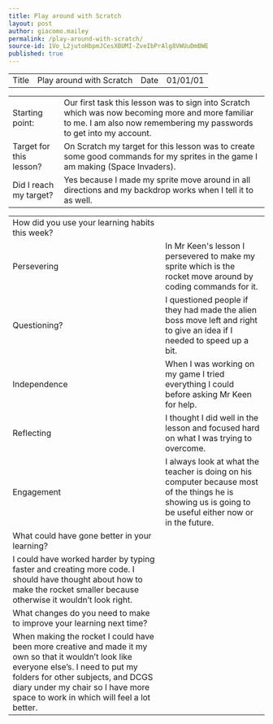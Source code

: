 ```yaml
---
title: Play around with Scratch
layout: post
author: giacomo.mailey
permalink: /play-around-with-scratch/
source-id: 1Vo_L2jutoHbpmJCesXBUMI-ZveIbPrAlg8VWUuDmBWE
published: true
---
```

<table>
  <tr>
    <td>Title</td>
    <td>Play around with Scratch</td>
    <td>Date</td>
    <td>01/01/01</td>
  </tr>
</table>


<table>
  <tr>
    <td>Starting point:</td>
    <td>Our first task this lesson was to sign into Scratch which was now becoming more and more familiar to me. I am also now remembering my passwords to get into my account.</td>
  </tr>
  <tr>
    <td>Target for this lesson?</td>
    <td>On Scratch my target for this lesson was to create some good commands for my sprites in the game I am making (Space Invaders).</td>
  </tr>
  <tr>
    <td>Did I reach my target? </td>
    <td>Yes because I made my sprite move around in all directions and my backdrop works when I tell it to as well.</td>
  </tr>
</table>


<table>
  <tr>
    <td>How did you use your learning habits this week?</td>
    <td></td>
  </tr>
  <tr>
    <td>Persevering</td>
    <td>In Mr Keen's lesson I persevered to make my sprite which is the rocket move around by coding commands for it.</td>
  </tr>
  <tr>
    <td>Questioning?</td>
    <td>I questioned people if they had made the alien boss move left and right to give an idea if I needed to speed up a bit.</td>
  </tr>
  <tr>
    <td>Independence</td>
    <td>When I was working on my game I tried everything I could before asking Mr Keen for help.</td>
  </tr>
  <tr>
    <td>Reflecting</td>
    <td>I thought I did well in the lesson and focused hard on what I was trying to overcome.</td>
  </tr>
  <tr>
    <td>Engagement</td>
    <td>I always look at what the teacher is doing on his computer because most of the things he is showing us is going to be useful either now or in the future.</td>
  </tr>
  <tr>
    <td>What could have gone better in your learning?</td>
    <td></td>
  </tr>
  <tr>
    <td>I could have worked harder by typing faster and creating more code. I should have thought about how to make the rocket smaller because otherwise it wouldn’t look right.</td>
    <td></td>
  </tr>
  <tr>
    <td>What changes do you need to make to improve your learning next time?</td>
    <td></td>
  </tr>
  <tr>
    <td>When making the rocket I could have been more creative and made it my own so that it wouldn’t look like everyone else’s. I need to put my folders for other subjects, and DCGS diary under my chair so I have more space to work in which will feel a lot better.</td>
    <td></td>
  </tr>
</table>


